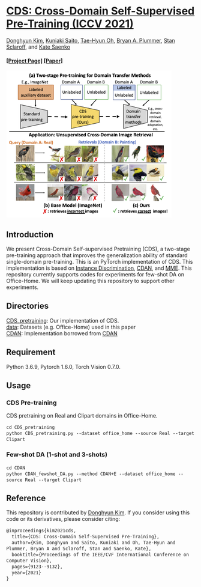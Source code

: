 # [CDS: Cross-Domain Self-Supervised Pre-Training (ICCV 2021)](https://openaccess.thecvf.com/content/ICCV2021/papers/Kim_CDS_Cross-Domain_Self-Supervised_Pre-Training_ICCV_2021_paper.pdf)
[Donghyun Kim](http://cs-people.bu.edu/donhk/), [Kuniaki Saito](http://cs-people.bu.edu/keisaito/), [Tae-Hyun Oh](https://ami.postech.ac.kr/), [Bryan A. Plummer](http://bryanplummer.com/), [Stan Sclaroff](https://www.cs.bu.edu/fac/sclaroff/), and [Kate Saenko](http://ai.bu.edu/ksaenko.html)
#### [[Project Page]]()  [[Paper]](https://openaccess.thecvf.com/content/ICCV2021/papers/Kim_CDS_Cross-Domain_Self-Supervised_Pre-Training_ICCV_2021_paper.pdf)
![Overview](imgs/cds_fig1.png)



## Introduction

We present Cross-Domain Self-supervised Pretraining (CDS), a two-stage pre-training approach that improves the generalization ability of standard single-domain pre-training. This is an PyTorch implementation of CDS. This implementation is based on [Instance Discrimination](https://github.com/zhirongw/lemniscate.pytorch), [CDAN](https://github.com/thuml/CDAN), and [MME](https://github.com/VisionLearningGroup/SSDA_MME). This repository currently supports codes for experiments for few-shot DA on Office-Home. We will keep updating this repository to support other experiments.

## Directories

[CDS_pretraining](CDS_pretraining): Our implementation of CDS. <br>
[data](data): Datasets (e.g. Office-Home) used in this paper <br> 
[CDAN](CDAN): Implementation borrowed from [CDAN](https://github.com/thuml/CDAN) <br>


## Requirement
Python 3.6.9, Pytorch 1.6.0, Torch Vision 0.7.0. <br>


## Usage

### CDS Pre-training

CDS pretraining on Real and Clipart domains in Office-Home. 
```
cd CDS_pretraining
python CDS_pretraining.py --dataset office_home --source Real --target Clipart
```

### Few-shot DA (1-shot and 3-shots)
```
cd CDAN
python CDAN_fewshot_DA.py --method CDAN+E --dataset office_home --source Real --target Clipart

```


## Reference
This repository is contributed by [Donghyun Kim](http://cs-people.bu.edu/donhk/).
If you consider using this code or its derivatives, please consider citing:

```
@inproceedings{kim2021cds,
  title={CDS: Cross-Domain Self-Supervised Pre-Training},
  author={Kim, Donghyun and Saito, Kuniaki and Oh, Tae-Hyun and Plummer, Bryan A and Sclaroff, Stan and Saenko, Kate},
  booktitle={Proceedings of the IEEE/CVF International Conference on Computer Vision},
  pages={9123--9132},
  year={2021}
}
```

